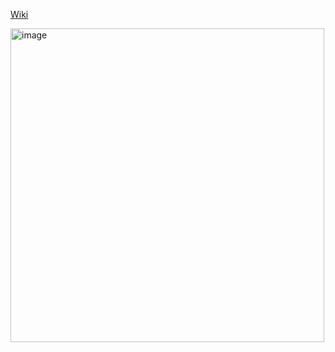 [Wiki](https://github.com/mishazawa/cg-handbook/wiki)

<img width="502" alt="image" src="https://user-images.githubusercontent.com/7611372/202513758-0cf722b8-d90b-4f18-a7ee-4fc5610b585e.png">
